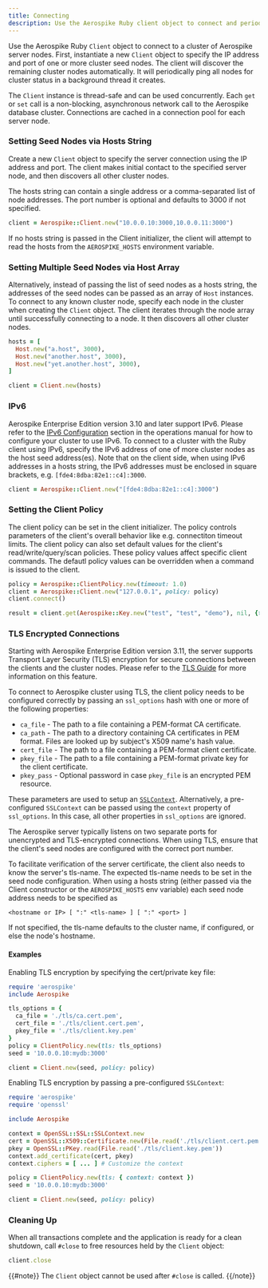 ```yaml
---
title: Connecting
description: Use the Aerospike Ruby client object to connect and periodically ping nodes for cluster status. 
---
```


Use the Aerospike Ruby `Client` object to connect to a cluster of Aerospike
server nodes. First, instantiate a new `Client` object to specify the IP address
and port of one or more cluster seed nodes. The client will discover the
remaining cluster nodes automatically. It will periodically ping all nodes for
cluster status in a background thread it creates.

The `Client` instance is thread-safe and can be used concurrently. Each `get`
or `set` call is a non-blocking, asynchronous network call to the Aerospike
database cluster. Connections are cached in a connection pool for each server
node.

### Setting Seed Nodes via Hosts String

Create a new `Client` object to specify the server connection using the IP
address and port. The client makes initial contact to the specified server
node, and then discovers all other cluster nodes.

The hosts string can contain a single address or a comma-separated list of node
addresses. The port number is optional and defaults to 3000 if not specified.

```ruby
client = Aerospike::Client.new("10.0.0.10:3000,10.0.0.11:3000")
```

If no hosts string is passed in the Client initializer, the client will attempt
to read the hosts from the `AEROSPIKE_HOSTS` environment variable.

### Setting Multiple Seed Nodes via Host Array

Alternatively, instead of passing the list of seed nodes as a hosts string, the
addresses of the seed nodes can be passed as an array of `Host` instances.
To connect to any known cluster node, specify each node in the cluster when
creating the `Client` object. The client iterates through the node array until
successfully connecting to a node. It then discovers all other cluster nodes.

```ruby
hosts = [
  Host.new("a.host", 3000),
  Host.new("another.host", 3000),
  Host.new("yet.another.host", 3000),
]

client = Client.new(hosts)
```

### IPv6

Aerospike Enterprise Edition version 3.10 and later support IPv6. Please refer
to the [IPv6 Configuration](/docs/operations/configure/network/ipv6/index.html)
section in the operations manual for how to configure your cluster to use IPv6.
To connect to a cluster with the Ruby client using IPv6, specify the IPv6
address of one of more cluster nodes as the host seed address(es). Note that on
the client side, when using IPv6 addresses in a hosts string, the IPv6
addresses must be enclosed in square brackets, e.g.
`[fde4:8dba:82e1::c4]:3000`.

```ruby
client = Aerospike::Client.new("[fde4:8dba:82e1::c4]:3000")
```

### Setting the Client Policy

The client policy can be set in the client initializer. The policy controls
parameters of the client's overall behavior like e.g. connectiton timeout
limits. The client policy can also set default values for the client's
read/write/query/scan policies. These policy values affect specific client
commands. The defautl policy values can be overridden when a command is issued
to the client.

```ruby
policy = Aerospike::ClientPolicy.new(timeout: 1.0)
client = Aerospike::Client.new("127.0.0.1", policy: policy)
client.connect()

result = client.get(Aerospike::Key.new("test", "test", "demo"), nil, {timeout: 0.5})
```

### TLS Encrypted Connections

Starting with Aerospike Enterprise Edition version 3.11, the server supports
Transport Layer Security (TLS) encryption for secure connections between the
clients and the cluster nodes. Please refer to the [TLS
Guide](/docs/guide/security/tls.html) for more information on this feature.

To connect to Aerospike cluster using TLS, the client policy needs to be
configured correctly by passing an `ssl_options` hash with one or more of the
following properties:

- `ca_file` - The path to a file containing a PEM-format CA certificate.
- `ca_path` - The path to a directory containing CA certificates in PEM format. Files are looked up by subject's X509 name's hash value.
- `cert_file` - The path to a file containing a PEM-format client certificate.
- `pkey_file` - The path to a file containing a PEM-format private key for the client certificate.
- `pkey_pass` - Optional password in case `pkey_file` is an encrypted PEM resource.

These parameters are used to setup an
[`SSLContext`](https://ruby.github.io/openssl/OpenSSL/SSL/SSLContext.html).
Alternatively, a pre-configured `SSLContext` can be passed using the `context`
property of `ssl_options`. In this case, all other properties in `ssl_options`
are ignored.

The Aerospike server typically listens on two separate ports for unencrypted
and TLS-encrypted connections. When using TLS, ensure that the client's seed
nodes are configured with the correct port number.

To facilitate verification of the server certificate, the client also needs to
know the server's tls-name. The expected tls-name needs to be set in the seed
node configuration. When using a hosts string (either passed via the Client
constructor or the `AEROSPIKE_HOSTS` env variable) each seed node address needs
to be specified as

    <hostname or IP> [ ":" <tls-name> ] [ ":" <port> ]

If not specified, the tls-name defaults to the cluster name, if configured, or
else the node's hostname.

#### Examples

Enabling TLS encryption by specifying the cert/private key file:

```ruby
require 'aerospike'
include Aerospike

tls_options = {
  ca_file = './tls/ca.cert.pem',
  cert_file = './tls/client.cert.pem',
  pkey_file = './tls/client.key.pem'
}
policy = ClientPolicy.new(tls: tls_options)
seed = '10.0.0.10:mydb:3000'

client = Client.new(seed, policy: policy)
```

Enabling TLS encryption by passing a pre-configured `SSLContext`:

```ruby
require 'aerospike'
require 'openssl'

include Aerospike

context = OpenSSL::SSL::SSLContext.new
cert = OpenSSL::X509::Certificate.new(File.read('./tls/client.cert.pem'))
pkey = OpenSSL::PKey.read(File.read('./tls/client.key.pem'))
context.add_certificate(cert, pkey)
context.ciphers = [ ... ] # Customize the context

policy = ClientPolicy.new(tls: { context: context })
seed = '10.0.0.10:mydb:3000'

client = Client.new(seed, policy: policy)
```

### Cleaning Up

When all transactions complete and the application is ready for a clean shutdown, call `#close` to free resources held by the `Client` object: 

```ruby
client.close
```

{{#note}}
The `Client` object cannot be used after `#close` is called.
{{/note}}
